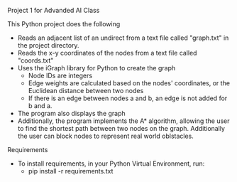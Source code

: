 Project 1 for Advanded AI Class

This Python project does the following
- Reads an adjacent list of an undirect from a text file called "graph.txt" in the project directory.
- Reads the x-y coordinates of the nodes from a text file called "coords.txt"
- Uses the iGraph library for Python to create the graph
  - Node IDs are integers
  - Edge weights are calculated based on the nodes' coordinates, or the Euclidean distance between two nodes
  - If there is an edge between nodes a and b, an edge is not added for b and a.
- The program also displays the graph
- Additionally, the program implements the A* algorithm, allowing the user to find the shortest path between two nodes on the graph. Additionally the user can block nodes to represent real world oblstacles.

Requirements 

- To install requirements, in your Python Virtual Environment, run:
  - pip install -r requirements.txt

